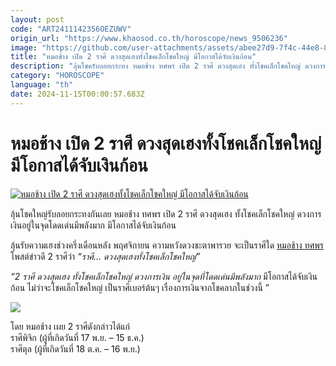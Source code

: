```yaml
---
layout: post
code: "ART2411142356OEZUWV"
origin_url: "https://www.khaosod.co.th/horoscope/news_9506236"
image: "https://github.com/user-attachments/assets/abee27d9-7f4c-44e8-86b5-cb162366952a"
title: "หมอช้าง เปิด 2 ราศี ดวงสุดเฮงทั้งโชคเล็กโชคใหญ่ มีโอกาสได้จับเงินก้อน"
description: "ลุ้นโชครับลอยกระทง หมอช้าง ทศพร เปิด 2 ราศี ดวงสุดเฮง ทั้งโชคเล็กโชคใหญ่ ดวงการเงินอยู่ในจุดโดดเด่นมีพลังมาก มีโอกาสได้จับเงินก้อน"
category: "HOROSCOPE"
language: "th"
date: 2024-11-15T00:00:57.683Z
---
```


# หมอช้าง เปิด 2 ราศี ดวงสุดเฮงทั้งโชคเล็กโชคใหญ่ มีโอกาสได้จับเงินก้อน

[![หมอช้าง เปิด 2 ราศี ดวงสุดเฮงทั้งโชคเล็กโชคใหญ่ มีโอกาสได้จับเงินก้อน](https://www.khaosod.co.th/wpapp/uploads/2024/11/mchang2raseemoney1511679998.jpg "หมอช้าง เปิด 2 ราศี ดวงสุดเฮงทั้งโชคเล็กโชคใหญ่ มีโอกาสได้จับเงินก้อน")](https://www.khaosod.co.th/wpapp/uploads/2024/11/mchang2raseemoney1511679998.jpg)

ลุ้นโชคใหญ่รับลอยกระทงกันเลย หมอช้าง ทศพร เปิด 2 ราศี ดวงสุดเฮง ทั้งโชคเล็กโชคใหญ่ ดวงการเงินอยู่ในจุดโดดเด่นมีพลังมาก มีโอกาสได้จับเงินก้อน

ลุ้นรับความเฮงช่วงครึ่งเดือนหลัง พฤศจิกายน ความหวังดวงชะตาพารวย จะเป็นราศีใด [หมอช้าง ทศพร](https://www.facebook.com/Master.Chang/) โพสต์ข่าวดี 2 ราศีว่า _“ราศี… ดวงสุดเฮงทั้งโชคเล็กโชคใหญ่”_

_“2 ราศี ดวงสุดเฮง ทั้งโชคเล็กโชคใหญ่ ดวงการเงิน อยู่ในจุดที่โดดเด่นมีพลังมาก_ มีโอกาสได้จับเงินก้อน ไม่ว่าจะโชคเล็กโชคใหญ่ เป็นราศีเบอร์ต้นๆ เรื่องการเงินจากโชคลาภในช่วงนี้ ”

[![](https://www.khaosod.co.th/wpapp/uploads/2024/11/mchang2raseemoney1511671.jpg)](https://www.khaosod.co.th/wpapp/uploads/2024/11/mchang2raseemoney1511671.jpg)

โดย หมอช้าง เผย 2 ราศีดังกล่าวได้แก่  
ราศีพิจิก (ผู้ที่เกิดวันที่ 17 พ.ย. – 15 ธ.ค.)  
ราศีตุล (ผู้ที่เกิดวันที่ 18 ต.ค. – 16 พ.ย.)